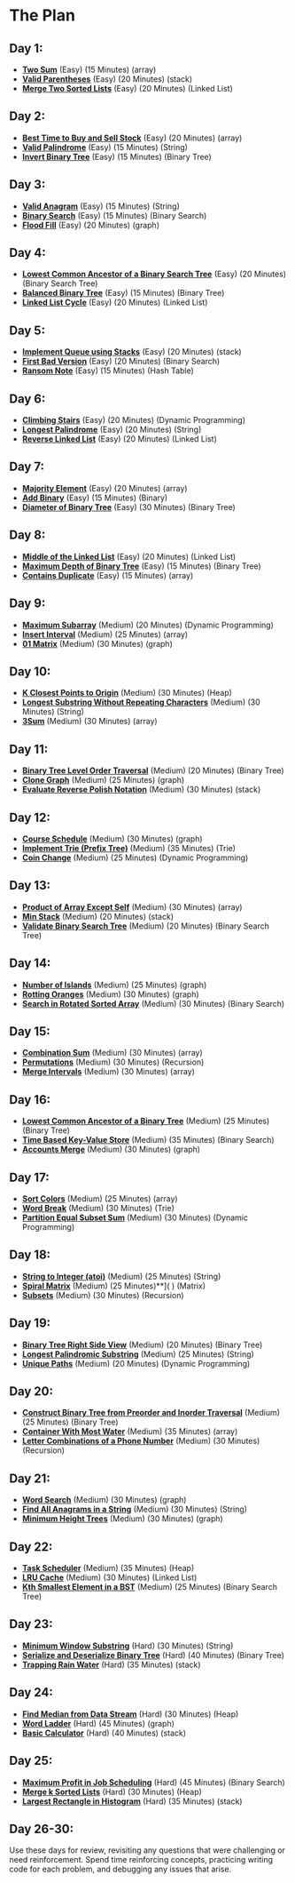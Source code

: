 
# The Plan

## Day 1:
- [**Two Sum**]( https://leetcode.com/problems/two-sum/description/ ) (Easy) (15 Minutes) (array)
- [**Valid Parentheses**]( https://leetcode.com/problems/valid-parentheses/description/ ) (Easy) (20 Minutes) (stack)
- [**Merge Two Sorted Lists**]( https://leetcode.com/problems/merge-two-sorted-lists/description/ ) (Easy) (20 Minutes) (Linked List)

## Day 2:
- [**Best Time to Buy and Sell Stock**]( https://leetcode.com/problems/best-time-to-buy-and-sell-stock/description/ ) (Easy) (20 Minutes) (array)
- [**Valid Palindrome**]( https://leetcode.com/problems/valid-palindrome/description/ ) (Easy) (15 Minutes) (String)
- [**Invert Binary Tree**]( https://leetcode.com/problems/invert-binary-tree/description/ ) (Easy) (15 Minutes) (Binary Tree)

## Day 3:
- [**Valid Anagram**]( https://leetcode.com/problems/valid-anagram/description/ ) (Easy) (15 Minutes) (String)
- [**Binary Search**]( https://leetcode.com/problems/binary-search/description/ ) (Easy) (15 Minutes) (Binary Search)
- [**Flood Fill**]( https://leetcode.com/problems/flood-fill/description/ ) (Easy) (20 Minutes) (graph)

## Day 4:
- [**Lowest Common Ancestor of a Binary Search Tree**]( https://leetcode.com/problems/lowest-common-ancestor-of-a-binary-search-tree/description/ ) (Easy) (20 Minutes) (Binary Search Tree)
- [**Balanced Binary Tree**]( https://leetcode.com/problems/balanced-binary-tree/description/ ) (Easy) (15 Minutes) (Binary Tree)
- [**Linked List Cycle**]( https://leetcode.com/problems/linked-list-cycle/description/ ) (Easy) (20 Minutes) (Linked List)

## Day 5:
- [**Implement Queue using Stacks**]( https://leetcode.com/problems/implement-queue-using-stacks/description/ ) (Easy) (20 Minutes) (stack)
- [**First Bad Version**]( https://leetcode.com/problems/first-bad-version/description/ ) (Easy) (20 Minutes) (Binary Search)
- [**Ransom Note**]( https://leetcode.com/problems/ransom-note/description/ ) (Easy) (15 Minutes) (Hash Table)

## Day 6:
- [**Climbing Stairs**]( https://leetcode.com/problems/climbing-stairs/description/ ) (Easy) (20 Minutes) (Dynamic Programming)
- [**Longest Palindrome**]( https://leetcode.com/problems/longest-palindrome/description/ ) (Easy) (20 Minutes) (String)
- [**Reverse Linked List**]( https://leetcode.com/problems/reverse-linked-list/description/ ) (Easy) (20 Minutes) (Linked List)

## Day 7:
- [**Majority Element**]( https://leetcode.com/problems/majority-element/description/ ) (Easy) (20 Minutes) (array)
- [**Add Binary**]( https://leetcode.com/problems/add-binary/description/ ) (Easy) (15 Minutes) (Binary)
- [**Diameter of Binary Tree**]( https://leetcode.com/problems/diameter-of-binary-tree/description/ ) (Easy) (30 Minutes) (Binary Tree)

## Day 8:
- [**Middle of the Linked List**]( https://leetcode.com/problems/middle-of-the-linked-list/description/ ) (Easy) (20 Minutes) (Linked List)
- [**Maximum Depth of Binary Tree**]( https://leetcode.com/problems/maximum-depth-of-binary-tree/description/ ) (Easy) (15 Minutes) (Binary Tree)
- [**Contains Duplicate**]( https://leetcode.com/problems/contains-duplicate/description/ ) (Easy) (15 Minutes) (array)

## Day 9:
- [**Maximum Subarray**]( https://leetcode.com/problems/maximum-subarray/description/ ) (Medium) (20 Minutes) (Dynamic Programming)
- [**Insert Interval**]( https://leetcode.com/problems/insert-interval/description/ ) (Medium) (25 Minutes) (array)
- [**01 Matrix**]( https://leetcode.com/problems/01-matrix/description/ ) (Medium) (30 Minutes) (graph)

## Day 10:
- [**K Closest Points to Origin**]( https://leetcode.com/problems/k-closest-points-to-origin/description/ ) (Medium) (30 Minutes) (Heap)
- [**Longest Substring Without Repeating Characters**]( https://leetcode.com/problems/longest-substring-without-repeating-characters/description/ ) (Medium) (30 Minutes) (String)
- [**3Sum**]( https://leetcode.com/problems/3sum/description/ ) (Medium) (30 Minutes) (array)

## Day 11:
- [**Binary Tree Level Order Traversal**]( https://leetcode.com/problems/binary-tree-level-order-traversal/description/ ) (Medium) (20 Minutes) (Binary Tree)
- [**Clone Graph**]( https://leetcode.com/problems/clone-graph/description/ ) (Medium) (25 Minutes) (graph)
- [**Evaluate Reverse Polish Notation**]( https://leetcode.com/problems/evaluate-reverse-polish-notation/description/ ) (Medium) (30 Minutes) (stack)

## Day 12:
- [**Course Schedule**]( https://leetcode.com/problems/course-schedule/description/ ) (Medium) (30 Minutes) (graph)
- [**Implement Trie (Prefix Tree)**]( https://leetcode.com/problems/implement-trie-prefix-tree/description/ ) (Medium) (35 Minutes) (Trie)
- [**Coin Change**]( https://leetcode.com/problems/coin-change/description/ ) (Medium) (25 Minutes) (Dynamic Programming)

## Day 13:
- [**Product of Array Except Self**]( https://leetcode.com/problems/product-of-array-except-self/description/ ) (Medium) (30 Minutes) (array)
- [**Min Stack**]( https://leetcode.com/problems/min-stack/description/ ) (Medium) (20 Minutes) (stack)
- [**Validate Binary Search Tree**]( https://leetcode.com/problems/validate-binary-search-tree/description/ ) (Medium) (20 Minutes) (Binary Search Tree)

## Day 14:
- [**Number of Islands**]( https://leetcode.com/problems/number-of-islands/description/ ) (Medium) (25 Minutes) (graph)
- [**Rotting Oranges**]( https://leetcode.com/problems/rotting-oranges/description/ ) (Medium) (30 Minutes) (graph)
- [**Search in Rotated Sorted Array**]( https://leetcode.com/problems/search-in-rotated-sorted-array/description/ ) (Medium) (30 Minutes) (Binary Search)

## Day 15:
- [**Combination Sum**]( https://leetcode.com/problems/combination-sum/description/ ) (Medium) (30 Minutes) (array)
- [**Permutations**]( https://leetcode.com/problems/permutations/description/ ) (Medium) (30 Minutes) (Recursion)
- [**Merge Intervals**]( https://leetcode.com/problems/merge-intervals/description/ ) (Medium) (30 Minutes) (array)

## Day 16:
- [**Lowest Common Ancestor of a Binary Tree**]( https://leetcode.com/problems/lowest-common-ancestor-of-a-binary-tree/description/ ) (Medium) (25 Minutes) (Binary Tree)
- [**Time Based Key-Value Store**]( https://leetcode.com/problems/time-based-key-value-store/description/ ) (Medium) (35 Minutes) (Binary Search)
- [**Accounts Merge**]( https://leetcode.com/problems/accounts-merge/description/ ) (Medium) (30 Minutes) (graph)

## Day 17:
- [**Sort Colors**]( https://leetcode.com/problems/sort-colors/description/ ) (Medium) (25 Minutes) (array)
- [**Word Break**]( https://leetcode.com/problems/word-break/description/ ) (Medium) (30 Minutes) (Trie)
- [**Partition Equal Subset Sum**]( https://leetcode.com/problems/partition-equal-subset-sum/description/ ) (Medium) (30 Minutes) (Dynamic Programming)

## Day 18:
- [**String to Integer (atoi)**]( https://leetcode.com/problems/string-to-integer-atoi/description/ ) (Medium) (25 Minutes) (String)
- [**Spiral Matrix**]( https://leetcode.com/problems/spiral-matrix/description/ ) (Medium) (25 Minutes)**](  ) (Matrix)
- [**Subsets**]( https://leetcode.com/problems/subsets/description/ ) (Medium) (30 Minutes) (Recursion)

## Day 19:
- [**Binary Tree Right Side View**]( https://leetcode.com/problems/binary-tree-right-side-view/description/ ) (Medium) (20 Minutes) (Binary Tree)
- [**Longest Palindromic Substring**]( https://leetcode.com/problems/longest-palindromic-substring/description/ ) (Medium) (25 Minutes) (String)
- [**Unique Paths**]( https://leetcode.com/problems/unique-paths/description/ ) (Medium) (20 Minutes) (Dynamic Programming)

## Day 20:
- [**Construct Binary Tree from Preorder and Inorder Traversal**]( https://leetcode.com/problems/construct-binary-tree-from-preorder-and-inorder-traversal/description/ ) (Medium) (25 Minutes) (Binary Tree)
- [**Container With Most Water**]( https://leetcode.com/problems/container-with-most-water/description/ ) (Medium) (35 Minutes) (array)
- [**Letter Combinations of a Phone Number**]( https://leetcode.com/problems/letter-combinations-of-a-phone-number/description/ ) (Medium) (30 Minutes) (Recursion)

## Day 21:
- [**Word Search**]( https://leetcode.com/problems/word-search/description/ ) (Medium) (30 Minutes) (graph)
- [**Find All Anagrams in a String**]( https://leetcode.com/problems/find-all-anagrams-in-a-string/description/ ) (Medium) (30 Minutes) (String)
- [**Minimum Height Trees**]( https://leetcode.com/problems/minimum-height-trees/description/ ) (Medium) (30 Minutes) (graph)

## Day 22:
- [**Task Scheduler**]( https://leetcode.com/problems/task-scheduler/description/ ) (Medium) (35 Minutes) (Heap)
- [**LRU Cache**]( https://leetcode.com/problems/lru-cache/description/ ) (Medium) (30 Minutes) (Linked List)
- [**Kth Smallest Element in a BST**]( https://leetcode.com/problems/kth-smallest-element-in-a-bst/description/ ) (Medium) (25 Minutes) (Binary Search Tree)

## Day 23:
- [**Minimum Window Substring**]( https://leetcode.com/problems/minimum-window-substring/description/ ) (Hard) (30 Minutes) (String)
- [**Serialize and Deserialize Binary Tree**]( https://leetcode.com/problems/serialize-and-deserialize-binary-tree/description/ ) (Hard) (40 Minutes) (Binary Tree)
- [**Trapping Rain Water**]( https://leetcode.com/problems/trapping-rain-water/description/ ) (Hard) (35 Minutes) (stack)

## Day 24:
- [**Find Median from Data Stream**]( https://leetcode.com/problems/find-median-from-data-stream/description/ ) (Hard) (30 Minutes) (Heap)
- [**Word Ladder**]( https://leetcode.com/problems/word-ladder/description/ ) (Hard) (45 Minutes) (graph)
- [**Basic Calculator**]( https://leetcode.com/problems/basic-calculator/description/ ) (Hard) (40 Minutes) (stack)

## Day 25:
- [**Maximum Profit in Job Scheduling**]( https://leetcode.com/problems/maximum-profit-in-job-scheduling/description/ ) (Hard) (45 Minutes) (Binary Search)
- [**Merge k Sorted Lists**]( https://leetcode.com/problems/merge-k-sorted-lists/description/ ) (Hard) (30 Minutes) (Heap)
- [**Largest Rectangle in Histogram**]( https://leetcode.com/problems/largest-rectangle-in-histogram/description/ ) (Hard) (35 Minutes) (stack)

## Day 26-30:
Use these days for review, revisiting any questions that were challenging or need reinforcement. Spend time reinforcing concepts, practicing writing code for each problem, and debugging any issues that arise.

